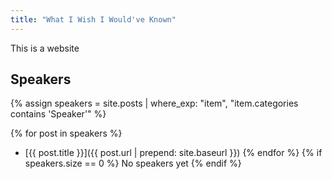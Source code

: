 ```yaml
---
title: "What I Wish I Would've Known"
---
```


This is a website

## Speakers

{% assign speakers = site.posts | where_exp: "item", "item.categories contains 'Speaker'" %}

{% for post in speakers %}
  - [{{ post.title }}]({{ post.url | prepend: site.baseurl }})
{% endfor %}
{% if speakers.size == 0 %}
  No speakers yet
{% endif %}
